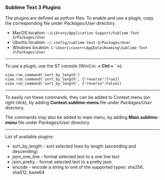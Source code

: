 ### Sublime Text 3 Plugins

The plugins are defined as python files. To enable and use a plugin, copy the corresponding file under *Packages/User* directory.

 * MacOS location:   ```~/Library/Application Support/Sublime Text 3/Packages/User```
 * Ubuntu location:  ```~/.config/sublime-text-3/Packages/User```
 * Windows location: ```C:\Users\<user>\AppData\Roaming\Sublime Text 3\Packages\User```

***

To use a plugin, use the ST console (Win/Lin: **< Ctrl + \` >**):

    view.run_command('sort_by_length')
    view.run_command('sort_by_length', {"reverse":True})
    view.run_command('sort_by_length', {"reverse":False})

***

To easily run these commands, they can be added to Context menu (on right click), by adding **Context.sublime-menu** file under *Packages/User* directory.

The commands may also be added to main menu, by adding **Main.sublime-menu** file under *Packages/User* directory.

***

List of available plugins:

 * sort_by_length - sort selected lines by length (ascending and descending)
 * json_one_line - format selected text to a one line text
 * json_pretty - format selected text to a pretty json
 * encode - encode a string to one of the supported types: sha256, sha512, base64
